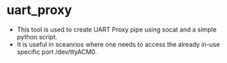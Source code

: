 # uart_proxy
- This tool is used to create UART Proxy pipe using socat and a simple python script.
- It is useful in sceanrios where one needs to access the already in-use specific port /dev/ttyACM0.
